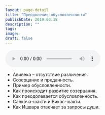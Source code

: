 ```yaml
---
layout: page-detail
title: "Преодоление обусловленности"
publishDate: 2019.03.18
description: ""
tags:
image:
draft: false
---
```


<audio title="2019.03.18 - Преодоление обусловленности.mp3" src="/upload/iblock/7e0/7e0a403bed4b08a9a81b243072d525c7.mp3" controls=""></audio>

* Авивека – отсутствие различения.
* Созерцание и преданность.
* Пример обусловленности.
* Как происходит развитие созерцания.
* Как преодолевается обусловленность.
* Санкоча-шакти и Викас-шакти.
* Как Ишвара отвечает за запросы души.

  
